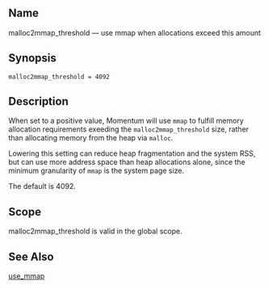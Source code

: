 <a name="conf.ref.malloc2mmap_threshold"></a>
## Name

malloc2mmap_threshold — use mmap when allocations exceed this amount

## Synopsis

`malloc2mmap_threshold = 4092`

<a name="idp25223760"></a>
## Description

When set to a positive value, Momentum will use `mmap` to fulfill memory allocation requirements exeeding the `malloc2mmap_threshold` size, rather than allocating memory from the heap via `malloc`.

Lowering this setting can reduce heap fragmentation and the system RSS, but can use more address space than heap allocations alone, since the minimum granularity of `mmap` is the system page size.

The default is 4092.

<a name="idp25228592"></a>
## Scope

malloc2mmap_threshold is valid in the global scope.

<a name="idp25230432"></a>
## See Also

[use_mmap](conf.ref.use_mmap.php "use_mmap")
